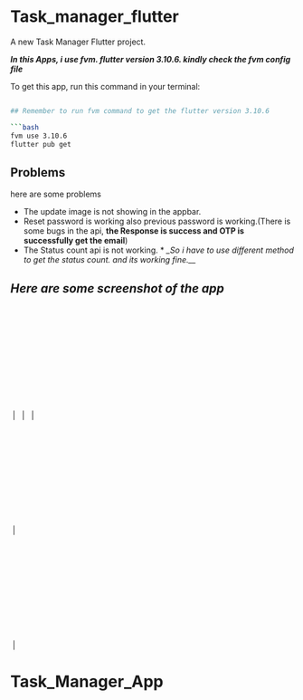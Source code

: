 # Task_manager_flutter

A new Task Manager Flutter project.

**_In this Apps, i use fvm. flutter version 3.10.6. kindly check the fvm config file_**

To get this app, run this command in your terminal:

```bash

## Remember to run fvm command to get the flutter version 3.10.6

```bash
fvm use 3.10.6
flutter pub get
```

## Problems

here are some problems

- The update image is not showing in the appbar.
- Reset password is working also previous password is working.(There is some bugs in the api, **the
  Response is success and OTP is successfully get the email**)
- The Status count api is not working. *
  *_So i have to use different method to get the status count. and its working fine.__*

## _Here are some screenshot of the app_

 <img scr="assets/screenshot/1.jpg" weight="200px" height="200px" /> | <img scr="assets/screenshot/2.jpg" weight="200px" height="200px" />
 <img scr="assets/screenshot/3.jpg" weight="200px" height="200px" /> | <img scr="assets/screenshot/4.jpg" weight="200px" height="200px" />
 <img scr="assets/screenshot/5.jpg" weight="200px" height="200px" /> | <img scr="assets/screenshot/6.jpg" weight="200px" height="200px" />                  
<img scr="assets/screenshot/7.jpg" weight="200px" height="200px" /> | <img scr="assets/screenshot/8.jpg" weight="200px" height="200px" />                 
<img scr="assets/screenshot/9.jpg" weight="200px" height="200px" /> | <img scr="assets/screenshot/10.jpg" weight="200px" height="200px" />
 
 
# Task_Manager_App
